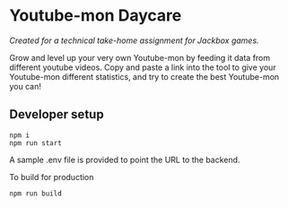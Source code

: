 # Youtube-mon Daycare

_Created for a technical take-home assignment for Jackbox games._

Grow and level up your very own Youtube-mon by feeding it data from different youtube videos. Copy and paste a link into the tool to give your Youtube-mon different statistics, and try to create the best Youtube-mon you can!

## Developer setup

```
npm i
npm run start
```

A sample .env file is provided to point the URL to the backend.

To build for production

```
npm run build
```
